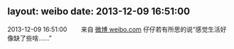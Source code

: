 layout: weibo
date: 2013-12-09 16:51:00
---
2013-12-09 16:51:00  &nbsp;&nbsp;&nbsp;&nbsp;&nbsp;&nbsp; 来自 <a href="http://weibo.com/" rel="nofollow">微博 weibo.com</a>
仔仔若有所思的说“感觉生活好像缺了些啥……” ​​​
